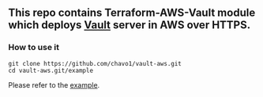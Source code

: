 ## This repo contains Terraform-AWS-Vault module which deploys [Vault](https://www.vaultproject.io/) server in AWS over HTTPS.

### How to use it 
```
git clone https://github.com/chavo1/vault-aws.git
cd vault-aws.git/example
```
Please refer to the [example](https://github.com/chavo1/vault-aws/tree/master/example).
